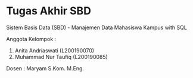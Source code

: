 # Tugas Akhir SBD
Sistem Basis Data (SBD) - Manajemen Data Mahasiswa Kampus with SQL

Anggota Kelompok :
1. Anita Andriaswati (L200190070)
2. Muhammad Nur Taufiq (L200190085)

Dosen : Maryam S.Kom. M.Eng.
